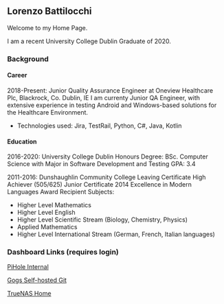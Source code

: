 ## Lorenzo Battilocchi

Welcome to my Home Page. 

I am a recent University College Dublin Graduate of 2020.

### Background

#### Career

2018-Present: Junior Quality Assurance Engineer at Oneview Healthcare Plc, 
Blackrock, Co. Dublin, IE
I am currenty Junior QA Engineer, with extensive experience in testing Android and Windows-based solutions for the Healthcare Environment. 
* Technologies used: Jira, TestRail, Python, C#, Java, Kotlin

#### Education

2016-2020: University College Dublin 
Honours Degree: BSc. Computer Science with Major in Software Development and Testing
GPA: 3.4

2011-2016: Dunshaughlin Community College
Leaving Certificate High Achiever (505/625)
Junior Certificate 2014 Excellence in Modern Languages Award Recipient
Subjects: 
* Higher Level Mathematics
* Higher Level English
* Higher Level Scientific Stream (Biology, Chemistry, Physics)
* Applied Mathematics
* Higher Level International Stream (German, French, Italian languages)

### Dashboard Links (requires login)

[PiHole Internal](http://192.168.0.11/admin/)

[Gogs Self-hosted Git](http://79.97.18.50:3000)

[TrueNAS Home](http://79.97.18.50:46)
